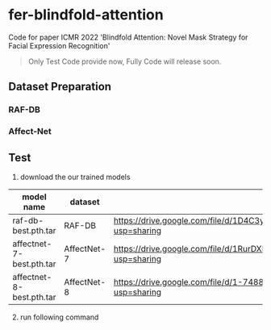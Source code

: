 
# fer-blindfold-attention

Code for paper ICMR 2022 'Blindfold Attention: Novel Mask Strategy for Facial Expression Recognition'

> Only Test Code provide now, Fully Code will release soon.




## Dataset Preparation

### RAF-DB


### Affect-Net


## Test

1. download the our trained models

| model name              | dataset     | link |
| ----------              | -------     | ---- |
| raf-db-best.pth.tar     | RAF-DB      | https://drive.google.com/file/d/1D4C3ywsqhMiTb0cQ2mjwBAFe70pDT9ac/view?usp=sharing |
| affectnet-7-best.pth.tar| AffectNet-7 | https://drive.google.com/file/d/1RurDXPj_0jY3unil4MIgIjWSnjEEYT-h/view?usp=sharing |
| affectnet-8-best.pth.tar| AffectNet-8 | https://drive.google.com/file/d/1-7488vs55WP6ky_d-oHqONHbDLELC7jp/view?usp=sharing |


2. run following command

```python

```



